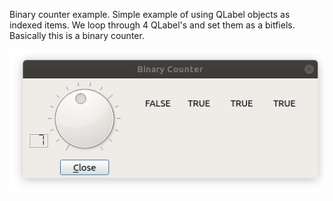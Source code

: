 Binary counter example.
Simple example of using QLabel objects as indexed items.
We loop through 4 QLabel's and set them as a bitfiels.
Basically this is a binary counter.


![Alt text](example.png?raw=true "Screenshot")
